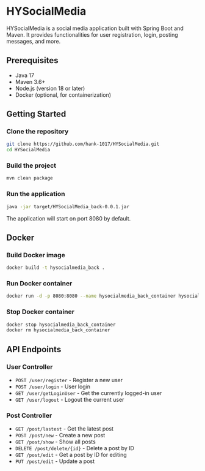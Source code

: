 # HYSocialMedia

HYSocialMedia is a social media application built with Spring Boot and Maven. It provides functionalities for user registration, login, posting messages, and more.

## Prerequisites

- Java 17
- Maven 3.6+
- Node.js (version 18 or later)
- Docker (optional, for containerization)

## Getting Started

### Clone the repository

```sh
git clone https://github.com/hank-1017/HYSocialMedia.git
cd HYSocialMedia
```

### Build the project

```sh
mvn clean package
```

### Run the application

```sh
java -jar target/HYSocialMedia_back-0.0.1.jar
```

The application will start on port 8080 by default.

## Docker

### Build Docker image

```sh
docker build -t hysocialmedia_back .
```

### Run Docker container

```sh
docker run -d -p 8080:8080 --name hysocialmedia_back_container hysocialmedia_back
```

### Stop Docker container

```sh
docker stop hysocialmedia_back_container
docker rm hysocialmedia_back_container
```

## API Endpoints

### User Controller

- `POST /user/register` - Register a new user
- `POST /user/login` - User login
- `GET /user/getLoginUser` - Get the currently logged-in user
- `GET /user/logout` - Logout the current user

### Post Controller

- `GET /post/lastest` - Get the latest post
- `POST /post/new` - Create a new post
- `GET /post/show` - Show all posts
- `DELETE /post/delete/{id}` - Delete a post by ID
- `GET /post/edit` - Get a post by ID for editing
- `PUT /post/edit` - Update a post



